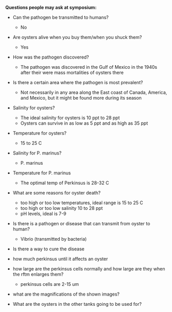 **Questions people may ask at symposium:**

- Can the pathogen be transmitted to humans?
	- No
- Are oysters alive when you buy them/when you shuck them?
	- Yes
- How was the pathogen discovered?
	- The pathogen was discovered in the Gulf of Mexico in the 1940s after their were mass mortalities of oysters there
- Is there a certain area where the pathogen is most prevalent?
	- Not necessarily in any area along the East coast of Canada, America, and Mexico, but it might be found more during its season 
- Salinity for oysters?
	- The ideal salinity for oysters is 10 ppt to 28 ppt
	- Oysters can survive in as low as 5 ppt and as high as 35 ppt
- Temperature for oysters?
	- 15 to 25 C

- Salinity for P. marinus?
	- P. marinus 
- Temperature for P. marinus
	- The optimal temp of Perkinsus is 28-32 C
- What are some reasons for oyster death?
	- too high or too low temperatures, ideal range is 15 to 25 C
	- too high or too low salinity 10 to 28 ppt
	- pH levels, ideal is 7-9

- Is there is a pathogen or disease that can transmit from oyster to human?
	- Vibrio (transmitted by bacteria)
- Is there a way to cure the disease 
- how much perkinsus until it affects an oyster 
- how large are the perkinsus cells normally and how large are they when the rftm enlarges them?
	- perkinsus cells are 2-15 um
- what are the magnifications of the shown images?
- What are the oysters in the other tanks going to be used for?